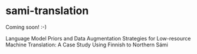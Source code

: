 # sami-translation

Coming soon! :-)

Language Model Priors and Data Augmentation Strategies for Low-resource Machine Translation: A Case Study Using Finnish to Northern Sámi
